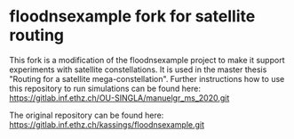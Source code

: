 # floodnsexample fork for satellite routing

This fork is a modification of the floodnsexample project to make it support experiments with satellite constellations. It is used in the master thesis "Routing for a satellite mega-constellation". Further instructions how to use this repository to run simulations can be found here:
https://gitlab.inf.ethz.ch/OU-SINGLA/manuelgr_ms_2020.git

The original repository can be found here:
https://gitlab.inf.ethz.ch/kassings/floodnsexample.git
